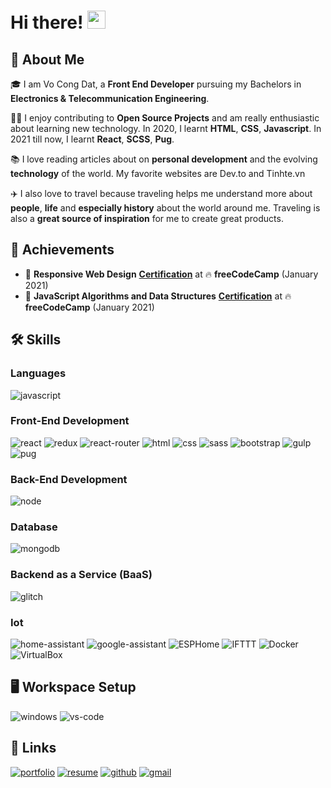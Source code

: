 # Hi there! <img src="https://media.giphy.com/media/hvRJCLFzcasrR4ia7z/giphy.gif" width="29px">

## 🚀 About Me

🎓 I am Vo Cong Dat, a **Front End Developer** pursuing my Bachelors in **Electronics & Telecommunication Engineering**.

👨‍💻 I enjoy contributing to **Open Source Projects** and am really enthusiastic about learning new technology. In 2020, I learnt **HTML**, **CSS**, **Javascript**. In 2021 till now, I learnt **React**, **SCSS**, **Pug**.

📚 I love reading articles about on **personal development** and the evolving **technology** of the world. My favorite websites are Dev.to and Tinhte.vn

✈️ I also love to travel because traveling helps me understand more about **people**, **life** and **especially history** about the world around me. Traveling is also a **great source of inspiration** for me to create great products.

## 🏅 Achievements

-   🥇 **Responsive Web Design** [**Certification**](https://www.freecodecamp.org/certification/vo-cong-dat/javascript-algorithms-and-data-structures) at 🔥 **freeCodeCamp** (January 2021)
-   🥈 **JavaScript Algorithms and Data Structures** [**Certification**](https://www.freecodecamp.org/certification/vo-cong-dat/responsive-web-design) at 🔥 **freeCodeCamp** (January 2021)

## 🛠️ Skills

### Languages

![javascript](https://img.shields.io/badge/JavaScript-323330?style=for-the-badge&logo=javascript&logoColor=F7DF1E)
<!-- ![typescript](https://img.shields.io/badge/TypeScript-3178C6?style=for-the-badge&logo=typescript&logoColor=white) -->

### Front-End Development

![react](https://img.shields.io/badge/React-20232A?style=for-the-badge&logo=react&logoColor=61DAFB)
![redux](https://img.shields.io/badge/Redux-593D88?style=for-the-badge&logo=redux&logoColor=white)
![react-router](https://img.shields.io/badge/React_Router-CA4245?style=for-the-badge&logo=react-router&logoColor=white)
![html](https://img.shields.io/badge/HTML5-E34F26?style=for-the-badge&logo=html5&logoColor=white)
![css](https://img.shields.io/badge/CSS3-1572B6?style=for-the-badge&logo=css3&logoColor=white)
![sass](https://img.shields.io/badge/SASS-CC6699?style=for-the-badge&logo=sass&logoColor=white)
![bootstrap](https://img.shields.io/badge/Bootstrap-563D7C?style=for-the-badge&logo=bootstrap&logoColor=white)
![gulp](https://img.shields.io/badge/gulp-EB4A4B?style=for-the-badge&logo=Gulp&logoColor=white)
![pug](https://img.shields.io/badge/Pug-A86454?style=for-the-badge&logo=pug&logoColor=white)
<!-- ![tailwind-css](https://img.shields.io/badge/Tailwind_CSS-06B6D4?style=for-the-badge&logo=tailwind-css&logoColor=white) -->
<!-- ![jquery](https://img.shields.io/badge/jQuery-0769AD?style=for-the-badge&logo=jquery&logoColor=white) -->
<!-- ![postman](https://img.shields.io/badge/Postman-FF6C37?style=for-the-badge&logo=postman&logoColor=white) -->
<!-- ![grunt](https://img.shields.io/badge/Grunt-FBA919?style=for-the-badge&logo=Grunt&logoColor=white) -->
<!-- ![material-ui](https://img.shields.io/badge/Material_UI-0081CB?style=for-the-badge&logo=material-ui&logoColor=white) -->
<!-- ![next](https://img.shields.io/badge/Next-000000?style=for-the-badge&logo=next-dot-js&logoColor=FFFFFF) -->

### Back-End Development

![node](https://img.shields.io/badge/Node.js-339933?style=for-the-badge&logo=node-dot-js&logoColor=white)
<!-- ![express](https://img.shields.io/badge/Express-0C0C0C?style=for-the-badge&logo=express&logoColor=white) -->

### Database

![mongodb](https://img.shields.io/badge/MongoDB-47A248?style=for-the-badge&logo=mongodb&logoColor=white)

### Backend as a Service (BaaS)

<!-- ![heroku](https://img.shields.io/badge/Heroku-430098?style=for-the-badge&logo=heroku&logoColor=white) -->
![glitch](https://img.shields.io/badge/Glitch-E366A6?style=for-the-badge&logo=glitch&logoColor=white)

### Iot

![home-assistant](https://img.shields.io/badge/Home_Assistant-41BDF5?style=for-the-badge&logo=home-assistant&logoColor=white)
![google-assistant](https://img.shields.io/badge/Google_Assistant-4285F4?style=for-the-badge&logo=google-assistant&logoColor=white)
![ESPHome](https://img.shields.io/badge/ESPHome-000?style=for-the-badge&logo=ESPHome&logoColor=white)
![IFTTT](https://img.shields.io/badge/IFTTT-264670?style=for-the-badge&logo=IFTTT&logoColor=white)
![Docker](https://img.shields.io/badge/Docker-2496ED?style=for-the-badge&logo=Docker&logoColor=white)
![VirtualBox](https://img.shields.io/badge/VirtualBox-264670?style=for-the-badge&logo=VirtualBox&logoColor=white)

## 🖥️ Workspace Setup

![windows](https://img.shields.io/badge/Windows_10-0078D6?style=for-the-badge&logo=windows&logoColor=white)
![vs-code](https://img.shields.io/badge/VS_Code-007ACC?style=for-the-badge&logo=Visual-Studio-Code&logoColor=white)

## 🔗 Links

[![portfolio](https://img.shields.io/badge/Portfolio-5340ff?style=for-the-badge&logo=Google-chrome&logoColor=white)](https://#)
[![resume](https://img.shields.io/badge/Resume-4285F4?style=for-the-badge&logo=read-the-docs&logoColor=white)](https://#)
[![github](https://img.shields.io/badge/GitHub-000000?style=for-the-badge&logo=GitHub&logoColor=white)](https://github.com/vocongdat)
[![gmail](https://img.shields.io/badge/Gmail-D14836?style=for-the-badge&logo=Gmail&logoColor=white)](mailto:https://github.com/vocongdat)
